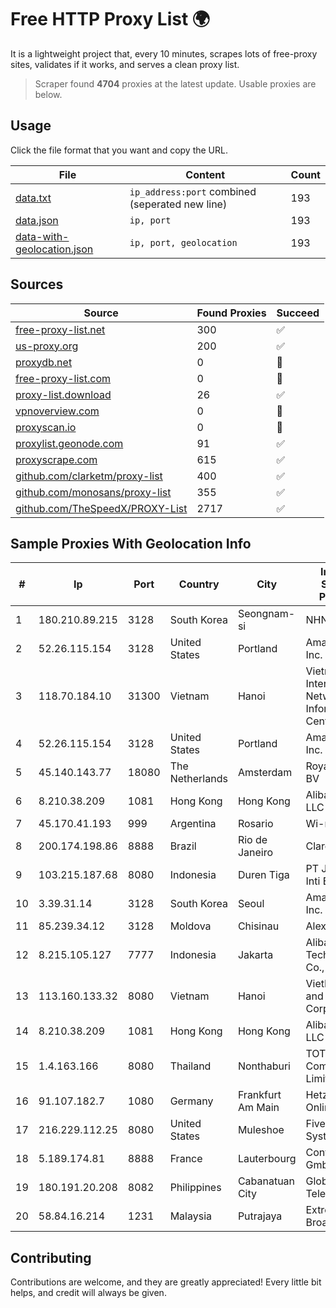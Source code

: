 
# Free HTTP Proxy List 🌍

It is a lightweight project that, every 10 minutes, scrapes lots of free-proxy sites, validates if it works, and serves a clean proxy list.


> Scraper found **4704** proxies at the latest update. Usable proxies are below.

## Usage

Click the file format that you want and copy the URL.


|File|Content|Count|
|----|-------|-----|
|[data.txt](https://raw.githubusercontent.com/themiralay/Proxy-List-World/master/data.txt)|`ip_address:port` combined (seperated new line)|193|
|[data.json](https://raw.githubusercontent.com/themiralay/Proxy-List-World/master/data.json)|`ip, port`|193|
|[data-with-geolocation.json](https://raw.githubusercontent.com/themiralay/Proxy-List-World/master/data-with-geolocation.json)|`ip, port, geolocation`|193|

## Sources

|Source|Found Proxies|Succeed|
|------|-------------|-------|
|[free-proxy-list.net](https://free-proxy-list.net)|300|✅|
|[us-proxy.org](https://www.us-proxy.org)|200|✅|
|[proxydb.net](http://proxydb.net)|0|🚫|
|[free-proxy-list.com](https://free-proxy-list.com/?page=&port=&type%5B%5D=http&type%5B%5D=https&up_time=0&search=Search)|0|🚫|
|[proxy-list.download](https://www.proxy-list.download/HTTP)|26|✅|
|[vpnoverview.com](https://vpnoverview.com/privacy/anonymous-browsing/free-proxy-servers)|0|🚫|
|[proxyscan.io](https://www.proxyscan.io)|0|🚫|
|[proxylist.geonode.com](https://proxylist.geonode.com/api/proxy-list?limit=300&page=1&sort_by=lastChecked&sort_type=desc&protocols=http,https)|91|✅|
|[proxyscrape.com](https://api.proxyscrape.com/v2/?request=displayproxies&protocol=http&timeout=10000&country=all&ssl=all&anonymity=all)|615|✅|
|[github.com/clarketm/proxy-list](https://raw.githubusercontent.com/clarketm/proxy-list/master/proxy-list-raw.txt)|400|✅|
|[github.com/monosans/proxy-list](https://raw.githubusercontent.com/monosans/proxy-list/main/proxies/http.txt)|355|✅|
|[github.com/TheSpeedX/PROXY-List](https://raw.githubusercontent.com/TheSpeedX/PROXY-List/master/http.txt)|2717|✅|


## Sample Proxies With Geolocation Info

|#|Ip|Port|Country|City|Internet Service Provider|
|-|--|----|-------|----|-------------------------|
|1|180.210.89.215|3128|South Korea|Seongnam-si|NHNCLOUD|
|2|52.26.115.154|3128|United States|Portland|Amazon.com, Inc.|
|3|118.70.184.10|31300|Vietnam|Hanoi|Vietnam Internet Network Information Center|
|4|52.26.115.154|3128|United States|Portland|Amazon.com, Inc.|
|5|45.140.143.77|18080|The Netherlands|Amsterdam|RoyaleHosting BV|
|6|8.210.38.209|1081|Hong Kong|Hong Kong|Alibaba.com LLC|
|7|45.170.41.193|999|Argentina|Rosario|Wi-net S.A.S.|
|8|200.174.198.86|8888|Brazil|Rio de Janeiro|Claro S.A|
|9|103.215.187.68|8080|Indonesia|Duren Tiga|PT Jaringan Inti Exadata|
|10|3.39.31.14|3128|South Korea|Seoul|Amazon.com, Inc.|
|11|85.239.34.12|3128|Moldova|Chisinau|Alexhost SRL|
|12|8.215.105.127|7777|Indonesia|Jakarta|Alibaba (US) Technology Co., Ltd.|
|13|113.160.133.32|8080|Vietnam|Hanoi|VietNam Post and Telecom Corporation|
|14|8.210.38.209|1081|Hong Kong|Hong Kong|Alibaba.com LLC|
|15|1.4.163.166|8080|Thailand|Nonthaburi|TOT Public Company Limited|
|16|91.107.182.7|1080|Germany|Frankfurt Am Main|Hetzner Online AG|
|17|216.229.112.25|8080|United States|Muleshoe|Five Area Systems, LLC|
|18|5.189.174.81|8888|France|Lauterbourg|Contabo GmbH|
|19|180.191.20.208|8082|Philippines|Cabanatuan City|Globe Telecom|
|20|58.84.16.214|1231|Malaysia|Putrajaya|Extreme Broadband|



## Contributing

Contributions are welcome, and they are greatly appreciated! Every
little bit helps, and credit will always be given.

